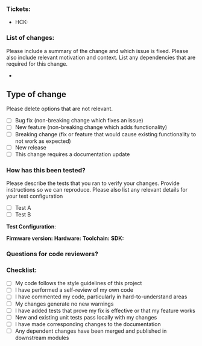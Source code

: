 ### Tickets:

- HCK-

### List of changes:

Please include a summary of the change and which issue is fixed. Please also include relevant motivation and context. List any dependencies that are required for this change.

-

## Type of change

Please delete options that are not relevant.

- [ ] Bug fix (non-breaking change which fixes an issue)
- [ ] New feature (non-breaking change which adds functionality)
- [ ] Breaking change (fix or feature that would cause existing functionality to not work as expected)
- [ ] New release
- [ ] This change requires a documentation update

### How has this been tested?

Please describe the tests that you ran to verify your changes. Provide instructions so we can reproduce. Please also list any relevant details for your test configuration

- [ ] Test A
- [ ] Test B

**Test Configuration**:

**Firmware version:**
**Hardware:**
**Toolchain:**
**SDK:**

### Questions for code reviewers?

### Checklist:

- [ ] My code follows the style guidelines of this project
- [ ] I have performed a self-review of my own code
- [ ] I have commented my code, particularly in hard-to-understand areas
- [ ] My changes generate no new warnings
- [ ] I have added tests that prove my fix is effective or that my feature works
- [ ] New and existing unit tests pass locally with my changes
- [ ] I have made corresponding changes to the documentation
- [ ] Any dependent changes have been merged and published in downstream modules

